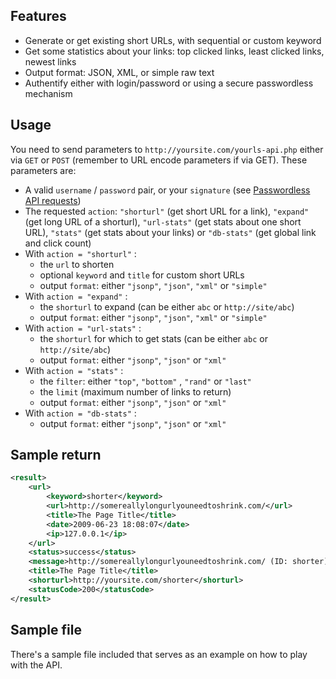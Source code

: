 ## Features

*   Generate or get existing short URLs, with sequential or custom keyword
*   Get some statistics about your links: top clicked links, least clicked links, newest links
*   Output format: JSON, XML, or simple raw text
*   Authentify either with login/password or using a secure passwordless mechanism

## Usage

You need to send parameters to `http://yoursite.com/yourls-api.php` either via `GET` or `POST` (remember to URL encode parameters if via GET). These parameters are:

*   A valid `username` / `password` pair, or your `signature` (see [Passwordless API requests](http://yourls.org/passwordlessapi))
*   The requested `action`: `"shorturl"` (get short URL for a link), `"expand"` (get long URL of a shorturl), `"url-stats"` (get stats about one short URL), `"stats"` (get stats about your links) or `"db-stats"` (get global link and click count)
*   With `action = "shorturl"` :
	*   the `url` to shorten
	*   optional `keyword` and `title` for custom short URLs
	*   output `format`: either `"jsonp"`, `"json"`, `"xml"` or `"simple"`
*   With `action = "expand"` :
	*   the `shorturl` to expand (can be either `abc` or `http://site/abc`)
	*   output `format`: either `"jsonp"`, `"json"`, `"xml"` or `"simple"`
*   With `action = "url-stats"` :
	*   the `shorturl` for which to get stats (can be either `abc` or `http://site/abc`)
	*   output `format`: either `"jsonp"`, `"json"` or `"xml"`
*   With `action = "stats"` :
	*   the `filter`: either `"top"`, `"bottom"` , `"rand"` or `"last"`
	*   the `limit` (maximum number of links to return)
	*   output `format`: either `"jsonp"`, `"json"` or `"xml"`
*   With `action = "db-stats"` :
	*   output `format`: either `"jsonp"`, `"json"` or `"xml"`

## Sample return

```xml
<result>
	<url>
		<keyword>shorter</keyword>
		<url>http://somereallylongurlyouneedtoshrink.com/</url>
		<title>The Page Title</title>
		<date>2009-06-23 18:08:07</date>
		<ip>127.0.0.1</ip>
	</url>
	<status>success</status>
	<message>http://somereallylongurlyouneedtoshrink.com/ (ID: shorter) added to database</message>
	<title>The Page Title</title>
	<shorturl>http://yoursite.com/shorter</shorturl>
	<statusCode>200</statusCode>
</result>
```

## Sample file

There's a sample file included that serves as an example on how to play with the API.
